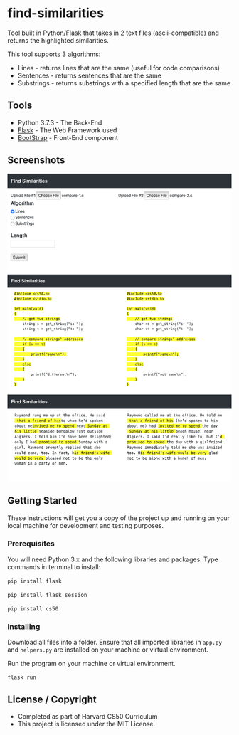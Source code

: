 # find-similarities

Tool built in Python/Flask that takes in 2 text files (ascii-compatible) and returns the highlighted similarities.

This tool supports 3 algorithms:
* Lines - returns lines that are the same (useful for code comparisons)
* Sentences - returns sentences that are the same
* Substrings - returns substrings with a specified length that are the same

## Tools 

* Python 3.7.3 - The Back-End
* [Flask](http://flask.palletsprojects.com/en/1.1.x/) - The Web Framework used
* [BootStrap](https://getbootstrap.com/) - Front-End component 

## Screenshots

![image1](image1.png)
![image2](image3.png)
![image3](image2.png)

## Getting Started

These instructions will get you a copy of the project up and running on your local machine for development and testing purposes. 

### Prerequisites

You will need Python 3.x and the following libraries and packages. Type commands in terminal to install:

`pip install flask`

`pip install flask_session`

`pip install cs50`

### Installing

Download all files into a folder. Ensure that all imported libraries in `app.py` and `helpers.py` are 
installed on your machine or virtual environment.

Run the program on your machine or virtual environment.

```
flask run
```

## License / Copyright

* Completed as part of Harvard CS50 Curriculum
* This project is licensed under the MIT License.
